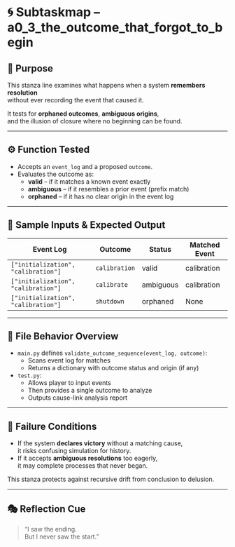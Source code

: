 <!-- Save to: subtaskmap.md -->

# 🌀 Subtaskmap – a0_3_the_outcome_that_forgot_to_begin

## 🎯 Purpose

This stanza line examines what happens when a system **remembers resolution**  
without ever recording the event that caused it.

It tests for **orphaned outcomes**, **ambiguous origins**,  
and the illusion of closure where no beginning can be found.

---

## ⚙️ Function Tested

- Accepts an `event_log` and a proposed `outcome`.
- Evaluates the outcome as:
  - **valid** – if it matches a known event exactly
  - **ambiguous** – if it resembles a prior event (prefix match)
  - **orphaned** – if it has no clear origin in the event log

---

## 🧪 Sample Inputs & Expected Output

| Event Log                          | Outcome      | Status     | Matched Event |
|-----------------------------------|--------------|------------|----------------|
| `["initialization", "calibration"]` | `calibration` | valid      | calibration     |
| `["initialization", "calibration"]` | `calibrate`   | ambiguous  | calibration     |
| `["initialization", "calibration"]` | `shutdown`    | orphaned   | None            |

---

## 📂 File Behavior Overview

- `main.py` defines `validate_outcome_sequence(event_log, outcome)`:
  - Scans event log for matches
  - Returns a dictionary with outcome status and origin (if any)
- `test.py`:
  - Allows player to input events
  - Then provides a single outcome to analyze
  - Outputs cause-link analysis report

---

## 🔄 Failure Conditions

- If the system **declares victory** without a matching cause,  
  it risks confusing simulation for history.
- If it accepts **ambiguous resolutions** too eagerly,  
  it may complete processes that never began.

This stanza protects against recursive drift from conclusion to delusion.

---

## 🎭 Reflection Cue

> “I saw the ending.  
> But I never saw the start.”
